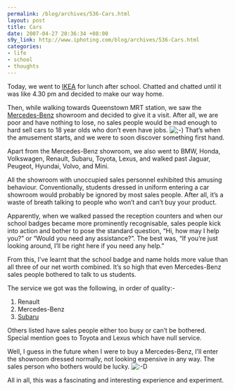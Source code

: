 ```yaml
--- 
permalink: /blog/archives/536-Cars.html
layout: post
title: Cars
date: 2007-04-27 20:36:34 +08:00
s9y_link: http://www.iphoting.com/blog/archives/536-Cars.html
categories: 
- life
- school
- thoughts
---
```

<p class="whiteline"><p>Today, we went to <a onclick="_gaq.push(['_trackPageview', '/extlink/en.wikipedia.org/wiki/IKEA']);"  href="http://en.wikipedia.org/wiki/IKEA">IKEA</a> for lunch after school. Chatted and chatted until it was like 4.30 pm and decided to make our way home.</p>
</p><p class="whiteline"><p>Then, while walking towards Queenstown MRT station, we saw the <a onclick="_gaq.push(['_trackPageview', '/extlink/en.wikipedia.org/wiki/Mercedes-Benz']);"  href="http://en.wikipedia.org/wiki/Mercedes-Benz">Mercedes-Benz</a> showroom and decided to give it a visit. After all, we are poor and have nothing to lose, no sales people would be mad enough to hard sell cars to 18 year olds who don&#8217;t even have jobs. <img src="http://static-s3.iphoting.com/blog/templates/default/img/emoticons/wink.png" alt=";-)" style="display: inline; vertical-align: bottom;" class="emoticon" /> That&#8217;s when the amusement starts, and we were to soon discover something first hand.</p>
</p><p class="whiteline"><p>Apart from the Mercedes-Benz showroom, we also went to BMW, Honda, Volkswagen, Renault, Subaru, Toyota, Lexus, and walked past Jaguar, Peugeot, Hyundai, Volvo, and Mini.</p>
</p><p class="whiteline"><p>All the showroom with unoccupied sales personnel exhibited this amusing behaviour. Conventionally, students dressed in uniform entering a car showroom would probably be ignored by most sales people. After all, it&#8217;s a waste of breath talking to people who won&#8217;t and can&#8217;t buy your product.</p>
</p><p class="whiteline"><p>Apparently, when we walked passed the reception counters and when our school badges became more prominently recognisable, sales people kick into action and bother to pose the standard question, &#8220;Hi, how may I help you?&#8221; or &#8220;Would you need any assistance?&#8221;. The best was, &#8220;If you&#8217;re just looking around, I&#8217;ll be right here if you need any help.&#8221;</p>
</p><p class="whiteline"><p>From this, I&#8217;ve learnt that the school badge and name holds more value than all three of our net worth combined. It&#8217;s so high that even Mercedes-Benz sales people bothered to talk to us students.</p>
</p><p class="whiteline"><p>The service we got was the following, in order of quality:-</p>
</p><ol><li>Renault</li><li>Mercedes-Benz</li><li><a onclick="_gaq.push(['_trackPageview', '/extlink/en.wikipedia.org/wiki/Subaru']);"  href="http://en.wikipedia.org/wiki/Subaru">Subaru</a></li></ol><p>
</p><p class="whiteline"><p>Others listed have sales people either too busy or can&#8217;t be bothered. Special mention goes to Toyota and Lexus which have null service.</p>
</p><p class="whiteline"><p>Well, I guess in the future when I were to buy a Mercedes-Benz, I&#8217;ll enter the showroom dressed normally, not looking expensive in any way. The sales person who bothers would be lucky. <img src="http://static-s3.iphoting.com/blog/templates/default/img/emoticons/laugh.png" alt=":-D" style="display: inline; vertical-align: bottom;" class="emoticon" /></p>
</p><p class="break"><p>All in all, this was a fascinating and interesting experience and experiment.</p></p>
